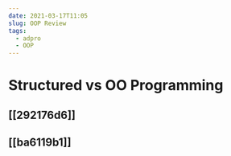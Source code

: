 ```yaml
---
date: 2021-03-17T11:05
slug: OOP Review
tags:
  - adpro
  - OOP
---
```


# Structured vs OO Programming

## [[292176d6]]

## [[ba6119b1]]

